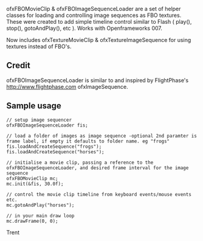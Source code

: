 ofxFBOMovieClip & ofxFBOImageSequenceLoader are a set of helper classes for loading and controlling image sequences as FBO textures. These were created to add simple timeline control similar to Flash ( play(), stop(), gotoAndPlay(), etc ). Works with Openframeworks 007.

Now includes ofxTextureMovieClip & ofxTextureImageSequence for using textures instead of FBO's.

## Credit ##
ofxFBOImageSequenceLoader is similar to and inspired by FlightPhase's http://www.flightphase.com ofxImageSequence.

## Sample usage ##
	// setup image sequencer
	ofxFBOImageSequenceLoader fis;

	// load a folder of images as image sequence -optional 2nd paramter is frame label, if empty it defaults to folder name. eg "frogs"
	fis.loadAndCreateSequence("frogs");
	fis.loadAndCreateSequence("horses");

	// initialise a movie clip, passing a reference to the ofxFBOImageSequenceLoader, and desired frame interval for the image sequence
	ofxFBOMovieClip mc;
	mc.init(&fis, 30.0f);

	// control the movie clip timeline from keyboard events/mouse events etc.
	mc.gotoAndPlay("horses");

	// in your main draw loop
	mc.drawFrame(0, 0);

Trent